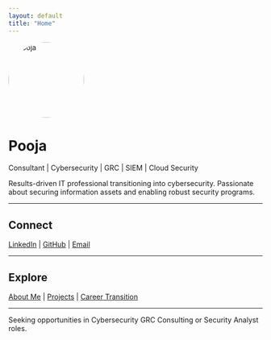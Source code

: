 ```yaml
---
layout: default
title: "Home"
---
```


<img src="link-to-your-headshot.jpg" alt="Pooja" style="border-radius: 50%; width: 150px; height: 150px; object-fit: cover;">

# Pooja

Consultant | Cybersecurity | GRC | SIEM | Cloud Security

Results-driven IT professional transitioning into cybersecurity. Passionate about securing information assets and enabling robust security programs.

---

## Connect

[LinkedIn](https://www.linkedin.com/in/yourlinkedinprofile) | [GitHub](https://github.com/yourgithubprofile) | [Email](mailto:poojalakshmigauty@gmail.com)

---

## Explore

[About Me](/about/) | [Projects](/projects/) | [Career Transition](/career-gap/)

---

Seeking opportunities in Cybersecurity GRC Consulting or Security Analyst roles.

